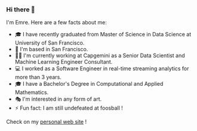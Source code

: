 ### Hi there 👋  

I'm Emre. Here are a few facts about me:

- 🎓  I have recently graduated from Master of Science in Data Science at University of San Francisco.
- 📍  I'm based in San Francisco.
- 👨‍💻  I'm currently working at Capgemini as a Senior Data Scientist and Machine Learning Engineer Consultant.
- 💻  I worked as a Software Engineer in real-time streaming analytics for more than 3 years.
- 🎓  I have a Bachelor's Degree in Computational and Applied Mathematics.
- 🎭  I'm interested in any form of art.
- ⚡  Fun fact: I am still undefeated at foosball !

Check on my [personal web site](https://www.okcular.com.tr) !

<!--
**emreokcular/emreokcular** is a ✨ _special_ ✨ repository because its `README.md` (this file) appears on your GitHub profile.

Here are some ideas to get you started:

- 🔭 I’m currently working on ...
- 🌱 I’m currently learning ...
- 👯 I’m looking to collaborate on ...
- 🤔 I’m looking for help with ...
- 💬 Ask me about ...
- 📫 How to reach me: ...
- 😄 Pronouns: ...
- ⚡ Fun fact: ...
-->
